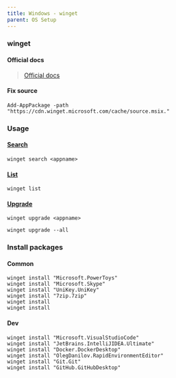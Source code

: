 ```yaml
---
title: Windows - winget
parent: OS Setup
---
```


### winget

#### Official docs

> [Official docs](https://learn.microsoft.com/en-us/windows/package-manager/winget/)

#### Fix source

```shell
Add-AppPackage -path "https://cdn.winget.microsoft.com/cache/source.msix."
```

### Usage

#### [Search](https://learn.microsoft.com/en-us/windows/package-manager/winget/search)

```shell
winget search <appname>
```

#### [List](https://learn.microsoft.com/en-us/windows/package-manager/winget/list)

```shell
winget list
```

#### [Upgrade](https://learn.microsoft.com/en-us/windows/package-manager/winget/upgrade)

```shell
winget upgrade <appname>
```

```shell
winget upgrade --all
```

### Install packages

#### Common

```shell
winget install "Microsoft.PowerToys"
winget install "Microsoft.Skype"
winget install "UniKey.UniKey"
winget install "7zip.7zip"
winget install
winget install
```

#### Dev

```shell
winget install "Microsoft.VisualStudioCode"
winget install "JetBrains.IntelliJIDEA.Ultimate"
winget install "Docker.DockerDesktop"
winget install "OlegDanilov.RapidEnvironmentEditor"
winget install "Git.Git"
winget install "GitHub.GitHubDesktop"
```
